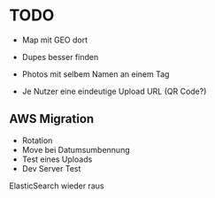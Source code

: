 # TODO

* Map mit GEO dort

* Dupes besser finden
* Photos mit selbem Namen an einem Tag
* Je Nutzer eine eindeutige Upload URL (QR Code?)

## AWS Migration

* Rotation
* Move bei Datumsumbennung
* Test eines Uploads
* Dev Server Test

ElasticSearch wieder raus
